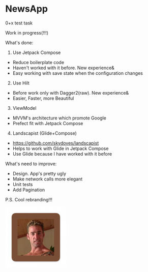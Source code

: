# NewsApp
0+x test task

Work in progress(!!!)

What's done:
1) Use  Jetpack Compose
- Reduce boilerplate code
- Haven't worked with it before. New experience&
- Easy working with save state when the configuration changes
2) Use Hilt
- Before work only with Dagger2(raw). New experience&
- Easier, Faster, more Beautiful
3) ViewModel
- MVVM's architecture which promote Google
- Prefect fit with Jetpack Compose
4) Landscapist (Glide+Compose)
- https://github.com/skydoves/landscapist
- Helps to work with Glide in Jetpack Compose
- Use Glide because I have worked with it before

What's need to improve:
- Design. App's pretty ugly
- Make network calls more elegant
- Unit tests
- Add Pagination

P.S.
Cool rebranding!!!

![This is an image](https://github.com/IvanShalimov/NewsApp/blob/main/app/src/main/res/mipmap-xxxhdpi/ic_launcher.png)
